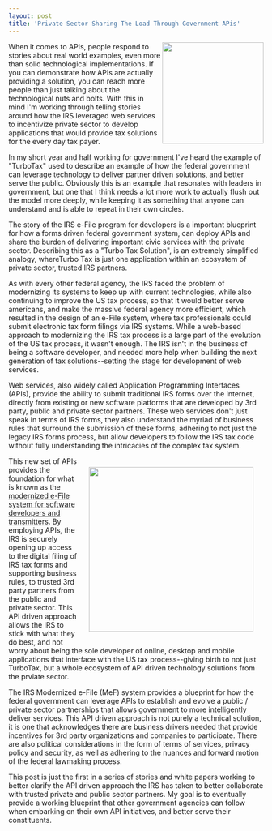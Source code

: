 ```yaml
---
layout: post
title: 'Private Sector Sharing The Load Through Government APis'
---
```

<p><a href="/admin/blog/" target="_blank"><img src="https://s3.amazonaws.com/kinlane-productions/federal-government/irs/bw-irs-logo.jpg" alt="" width="200" align="right" /></a></p>
<p>When it comes to APIs, people respond to stories about real world examples, even more than solid technological implementations. If you can demonstrate how APIs are actually providing a solution, you can reach more people than just talking about the technological nuts and bolts. With this in mind I'm working through telling stories around how the IRS leveraged web services to incentivize private sector to develop applications that would provide tax solutions for the every day tax payer.</p>
<p>In my short year and half working for government I've heard the example of "TurboTax" used to describe an example of how the federal government can leverage technology to deliver partner driven solutions, and better serve the public. Obviously this is an example that resonates with leaders in government, but one that I think needs a lot more work to actually flush out the model more deeply, while keeping it as something that anyone can understand and is able to repeat in their own circles.</p>
<p>The story of the IRS e-File program for developers is a important blueprint for how a forms driven federal government system, can deploy APIs and share the burden of delivering important civic services with the private sector. Describing this as a "Turbo Tax Solution", is an extremely simplified analogy, whereTurbo Tax is just one application within an ecosystem of private sector, trusted IRS partners.</p>
<p>As with every other federal agency, the IRS faced the problem of modernizing its systems to keep up with current technologies, while also continuing to improve the US tax process, so that it would better serve americans, and make the massive federal agency more efficient, which resulted in the design of an e-File system, where tax professionals could submit electronic tax form filings via IRS systems. While a web-based approach to modernizing the IRS tax process is a large part of the evolution of the US tax process, it wasn't enough. The IRS isn't in the business of being a software developer, and needed more help when building the next generation of tax solutions--setting the stage for development of web services.</p>
<p>Web services, also widely called Application Programming Interfaces (APIs), provide the ability to submit traditional IRS forms over the Internet, directly from existing or new software platforms that are developed by 3rd party, public and private sector partners. These web services don't just speak in terms of IRS forms, they also understand the myriad of business rules that surround the submission of these forms, adhering to not just the legacy IRS forms process, but allow developers to follow the IRS tax code without fully understanding the intricacies of the complex tax system.</p>
<p><a href="/admin/blog/" target="_blank"><img style="padding: 20px;" src="https://s3.amazonaws.com/kinlane-productions/federal-government/irs/irs-efile-logo.jpeg" alt="" width="325" align="right" /></a></p>
<p>This new set of APIs provides the foundation for what is known as the <a href="http://www.irs.gov/pub/irs-pdf/p4164.pdf" target="_blank">modernized e-File system for software developers and transmitters</a>. By employing APIs, the IRS is securely opening up access to the digital filing of IRS tax forms and supporting business rules, to trusted 3rd party partners from the public and private sector.  This API driven approach allows the IRS to stick with what they do best, and not worry about being the sole developer of online, desktop and mobile applications that interface with the US tax process--giving birth to not just TurboTax, but a whole ecosystem of API driven technology solutions from the prviate sector.</p>
<p>The IRS Modernized e-File (MeF) system provides a blueprint for how the federal government can leverage APIs to establish and evolve a public / private sector partnerships that allows government to more intelligently deliver services. This API driven approach is not purely a technical solution, it is one that acknowledges there are business drivers needed that provide incentives for 3rd party organizations and companies to participate. There are also political considerations in the form of terms of services, privacy policy and security, as well as adhering to the nuances and forward motion of the federal lawmaking process.</p>
<p>This post is just the first in a series of stories and white papers working to better clarify the API driven approach the IRS has taken to better collaborate with trusted private and public sector partners. My goal is to eventually provide a working blueprint that other government agencies can follow when embarking on their own API initiatives, and better serve their constituents.</p>